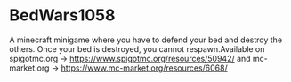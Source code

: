 # BedWars1058
A minecraft minigame where you have to defend your bed and destroy the others. Once your bed is destroyed, you cannot respawn.Available on spigotmc.org -> https://www.spigotmc.org/resources/50942/ and mc-market.org -> https://www.mc-market.org/resources/6068/
